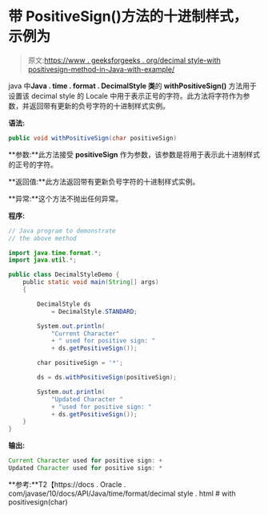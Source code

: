 # 带 PositiveSign()方法的十进制样式，示例为

> 原文:[https://www . geeksforgeeks . org/decimal style-with positivesign-method-in-Java-with-example/](https://www.geeksforgeeks.org/decimalstyle-withpositivesign-method-in-java-with-example/)

java 中**Java . time . format . DecimalStyle 类**的 **withPositiveSign()** 方法用于设置该 decimal style 的 Locale 中用于表示正号的字符。此方法将字符作为参数，并返回带有更新的负号字符的十进制样式实例。

**语法:**

```java
public void withPositiveSign(char positiveSign)

```

**参数:**此方法接受 **positiveSign** 作为参数，该参数是将用于表示此十进制样式的正号的字符。

**返回值:**此方法返回带有更新负号字符的十进制样式实例。

**异常:**这个方法不抛出任何异常。

**程序:**

```java
// Java program to demonstrate
// the above method

import java.time.format.*;
import java.util.*;

public class DecimalStyleDemo {
    public static void main(String[] args)
    {

        DecimalStyle ds
            = DecimalStyle.STANDARD;

        System.out.println(
            "Current Character"
            + " used for positive sign: "
            + ds.getPositiveSign());

        char positiveSign = '*';

        ds = ds.withPositiveSign(positiveSign);

        System.out.println(
            "Updated Character "
            + "used for positive sign: "
            + ds.getPositiveSign());
    }
}
```

**输出:**

```java
Current Character used for positive sign: +
Updated Character used for positive sign: *

```

**参考:**T2【https://docs . Oracle . com/javase/10/docs/API/Java/time/format/decimal style . html # with positivesign(char)